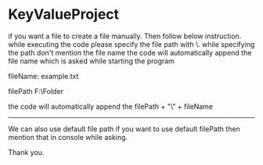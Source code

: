 # KeyValueProject

if you want a file to create a file manually. Then follow below instruction.
while executing the code please specify the file path with \\.
while specifying the path don't mention the file name the code will automatically append the file name which is asked while starting the program


fileName: example.txt

filePath F:\\Folder

the code will automatically append the filePath + "\\" + fileName

-----------------------------------------------------------------------------------------------------------------------------------------------------


We can also use default file path if you want to use default filePath then mention that in console while asking.

Thank you.
